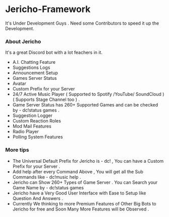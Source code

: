 # Jericho-Framework
It's Under Development Guys . Need some Contributors to speed it up the Development.

### About Jericho
It's a great Discord bot with a lot feachers in it.
- A.I. Chatting Feature 
- Suggestions Logs 
- Announcement Setup 
- Games Server Status
- Avatar 
- Custom Prefix for your Server 
- 24/7 Active Music Player ( Supported to Spotify /YouTube/ SoundCloud ) ( Supports Stage Channel too ) .
- Game Server Status has 260+ Supported Games and can be checked by - dc!status games .
- Suggestion Logger
- Custom Reaction Roles
- Mod Mail Features
- Radio Player 
- Polling System Features

### More tips
- The Universal Default Prefix for Jericho is -  dc!  , You can have a Custom Prefix for your Server . 
- Add help after every Command Above , You will get all the Sub Commands like - dc!music help .
- Jericho can Show 260+ Types of Game Server . You can Search your Game Name by - dc!status games
- Jericho have a Very Good User Interface with Ease to Setup like  Question And Answers  . 
- Currently We thinking to more Premium Features of Other Big Bots to Jericho for free and Soon Many More Features will be Observed .
